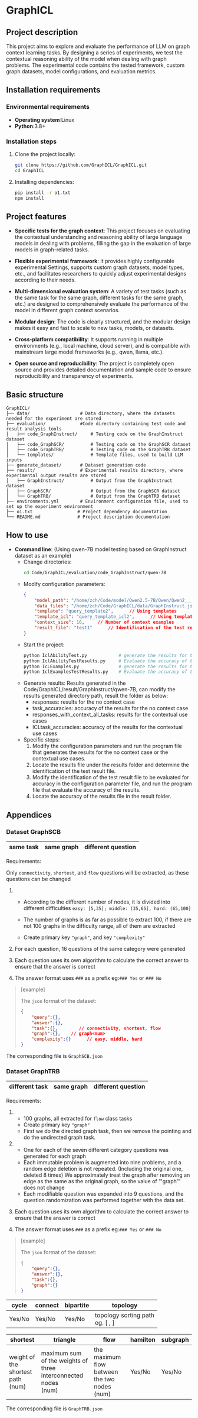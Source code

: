 # GraphICL

## Project description

This project aims to explore and evaluate the performance of LLM on graph context learning tasks. By designing a series of experiments, we test the contextual reasoning ability of the model when dealing with graph problems. The experimental code contains the tested framework, custom graph datasets, model configurations, and evaluation metrics.

## Installation requirements

### Environmental requirements

- **Operating system**:Linux
- **Python**:3.8+

### Installation steps

1. Clone the project locally:
    ```bash
    git clone https://github.com/GraphICL/GraphICL.git
    cd GraphICL
    ```

2. Installing dependencies:
    ```bash
    pip install -r o1.txt
    npm install
    ```

## Project features

- **Specific tests for the graph context**:
This project focuses on evaluating the contextual understanding and reasoning ability of large language models in dealing with problems, filling the gap in the evaluation of large models in graph-related tasks.

- **Flexible experimental framework**:
It provides highly configurable experimental Settings, supports custom graph datasets, model types, etc., and facilitates researchers to quickly adjust experimental designs according to their needs.

- **Multi-dimensional evaluation system**:
A variety of test tasks (such as the same task for the same graph, different tasks for the same graph, etc.) are designed to comprehensively evaluate the performance of the model in different graph context scenarios.

- **Modular design**:
The code is clearly structured, and the modular design makes it easy and fast to scale to new tasks, models, or datasets.

- **Cross-platform compatibility**:
It supports running in multiple environments (e.g., local machine, cloud server), and is compatible with mainstream large model frameworks (e.g., qwen, llama, etc.).

- **Open source and reproducibility**:
The project is completely open source and provides detailed documentation and sample code to ensure reproducibility and transparency of experiments.

## Basic structure
    GraphICL/
    ├── data/                   # Data directory, where the datasets needed for the experiment are stored
    ├── evaluation/             #Code directory containing test code and result analysis tools
    │   ├── code_GraphInstruct/     # Testing code on the GraphInstruct dataset
    │   ├── code_GraphSCR/          # Testing code on the GraphSCR dataset
    │   ├── code_GraphTRB/          # Testing code on the GraphTRB dataset
    │   └── templates/              # Template files, used to build LLM inputs
    ├── generate_dataset/       # Dataset generation code
    ├── result/                 # Experimental results directory, where experimental output results are stored
    │   ├── GraphInstruct/          # Output from the GraphInstruct dataset
    │   ├── GraphSCR/               # Output from the GraphSCR dataset
    │   └── GraphTRB/               # Output from the GraphTRB dataset
    ├── environments.yml        # Environment configuration file, used to set up the experiment environment
    ├── o1.txt                 # Project dependency documentation
    └── README.md              # Project description documentation

## How to use

- **Command line**:
    (Using qwen-7B model testing based on GraphInstruct dataset as an example)
    - Change directories:
        ```bash
        cd Code/GraphICL/evaluation/code_GraphInstruct/qwen-7B
        ```
    - Modify configuration parameters:
        ```json
        {
            "model_path": "/home/zch/Code/model/Qwen2.5-7B/Qwen/Qwen2___5-7B-Instruct",     // Model path
            "data_files": "/home/zch/Code/GraphICL/data/GraphInstruct.json",        // Dataset path
            "template": "query_template2",      // Using templates
            "template_icl": "query_template_icl2",      // Using templates
            "context_size": 16,     // Number of context examples
            "result_file": "test1"      // Identification of the test result file to be evaluated for accuracy
        }
        ```
    - Start the project:
        ```bash
        python IclAbilityTest.py            # generate the results for the no context case
        python IclAbilityTestResults.py     # Evaluate the accuracy of the results for the no context case
        python IcLExamples.py               # generate the results for the contextual use cases
        python IclExamplesTestResults.py    # Evaluate the accuracy of the results for the contextual use cases
        ```
    - Generate results:
        Results generated in the Code/GraphICL/result/GraphInstruct/qwen-7B, can modify the results generated directory path, result the folder as below:
        - responses: results for the no context case
        - task_accuracies: accuracy of the results for the no context case
        - responses_with_context_all_tasks: results for the contextual use cases
        - ICLtask_accuracies: accuracy of the results for the contextual use cases
    - Specific steps:
        1. Modify the configuration parameters and run the program file that generates the results for the no context case or the contextual use cases.
        2. Locate the results file under the results folder and determine the identification of the test result file.
        3. Modify the identification of the test result file to be evaluated for accuracy in the configuration parameter file, and run the program file that evaluate the accuracy of the results.
        4. Locate the accuracy of the results file in the result folder.

## Appendices

### Dataset GraphSCB

| same task | same graph | different question |
| --------- | ---------- | ----------------- |

Requirements:

Only `connectivity`, `shortest`, and `flow` questions will be extracted, as these questions can be changed
1. - According to the different number of nodes, it is divided into different difficulties
     `easy: [5,35]; middle: (35,65], hard: (65,100]`  
   - The number of graphs is as far as possible to extract 100, if there are not 100 graphs in the difficulty range, all of them are extracted
   
   - Create primary key `"graph"`, and key `"complexity"`
   
2. For each question, 16 questions of the same category were generated

3. Each question uses its own algorithm to calculate the correct answer to ensure that the answer is correct

4. The answer format uses `###` as a prefix
   eg:`### Yes` or `### No`

> [example]
>
> The `json` format of the dataset:
>
> ```json
> {
>     "query":{},
>     "answer":{},
>     "task":{},		// connectivity, shortest, flow
>     "graph":{},    // graph<num>
>     "complexity":{}      // easy, middle, hard
> }
> ```
>

The corresponding file is `GraphSCB.json`

### Dataset GraphTRB

| different task | same graph | different question |
| -------------- | ---------- | ------------------ |

Requirements:

1. - 100 graphs, all extracted for `flow` class tasks
   - Create primary key `"graph"`
   - First we do the directed graph task, then we remove the pointing and do the undirected graph task.

2. - One for each of the seven different category questions was generated for each graph
   - Each immutable problem is augmented into nine problems, and a random edge deletion is not repeated. (Including the original one, deleted 8 times)
    We approximately treat the graph after removing an edge as the same as the original graph, so the value of '"graph"' does not change
   - Each modifiable question was expanded into 9 questions, and the question randomization was performed together with the data set. 
   
3. Each question uses its own algorithm to calculate the correct answer to ensure that the answer is correct

4. The answer format uses `###` as a prefix
   eg:`### Yes` or `### No`

> [example]
>
> The `json` format of the dataset:
>
> ```json
> {
>     "query":{},
>     "answer":{},
>     "task":{},
>     "graph":{}
> }
> ```

| cycle  | connect | bipartite | topology                             |
| ------ | ------- | --------- | ------------------------------------ |
| Yes/No | Yes/No  | Yes/No    | topology sorting path<br />eg. [ , ] |

| shortest                               | triangle                                                     | flow                                              | hamilton | subgraph |
| -------------------------------------- | ------------------------------------------------------------ | ------------------------------------------------- | -------- | -------- |
| weight of the shortest path<br />(num) | maximum sum of the weights of three interconnected nodes<br />(num) | the maximum flow between the two nodes<br />(num) | Yes/No   | Yes/No   |

The corresponding file is `GraphTRB.json`